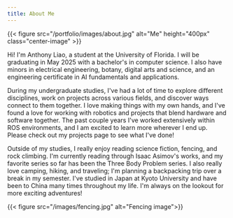 ```yaml
---
title: About Me
---
```


{{< figure src="/portfolio/images/about.jpg" alt="Me" height="400px" class="center-image" >}}

Hi! I'm Anthony Liao, a student at the University of Florida. I will be graduating in May 2025 with a bachelor's in computer science.
I also have minors in electrical engineering, botany, digital arts and science, and an engineering certificate in AI fundamentals and applications. 

During my undergraduate studies, I've had a lot of time to explore different disciplines, work on projects across various fields, and discover ways connect to them together. I love making things with my own hands, and I've found a love for working with robotics and projects that blend hardware and software together. The past couple years I've worked extensively within ROS environments, and I am excited to learn more wherever I end up. Please check out my projects page to see what I've done!


Outside of my studies, I really enjoy reading science fiction, fencing, and rock climbing. I'm currently reading through Isaac Asimov's works, and my favorite series so far has been the Three Body Problem series. I also really love camping, hiking, and traveling; I'm planning a backpacking trip over a break in my semester. I've studied in Japan at Kyoto University and have been to China many times throughout my life. I'm always on the lookout for more exciting adventures!

{{< figure src="/images/fencing.jpg" alt="Fencing image">}}